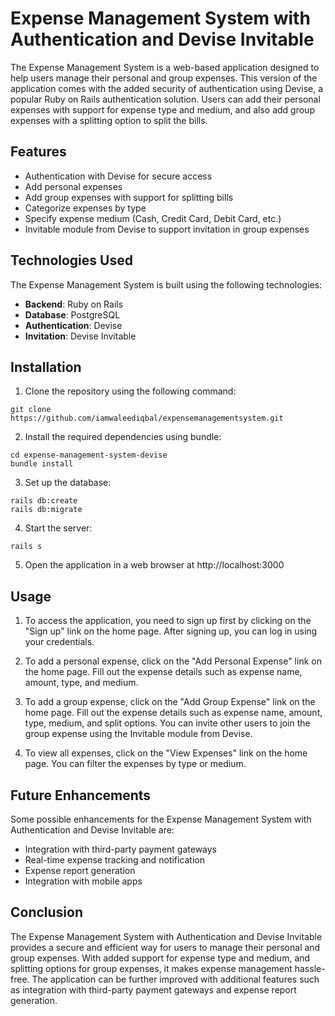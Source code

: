 # Expense Management System with Authentication and Devise Invitable

The Expense Management System is a web-based application designed to help users manage their personal and group expenses. This version of the application comes with the added security of authentication using Devise, a popular Ruby on Rails authentication solution. Users can add their personal expenses with support for expense type and medium, and also add group expenses with a splitting option to split the bills.

## Features

- Authentication with Devise for secure access
- Add personal expenses
- Add group expenses with support for splitting bills
- Categorize expenses by type
- Specify expense medium (Cash, Credit Card, Debit Card, etc.)
- Invitable module from Devise to support invitation in group expenses

## Technologies Used

The Expense Management System is built using the following technologies:

- **Backend**: Ruby on Rails
- **Database**: PostgreSQL
- **Authentication**: Devise
- **Invitation**: Devise Invitable

## Installation

1. Clone the repository using the following command:

```
git clone https://github.com/iamwaleediqbal/expensemanagementsystem.git
```


2. Install the required dependencies using bundle:

```
cd expense-management-system-devise
bundle install
```


3. Set up the database:

```
rails db:create
rails db:migrate
```

4. Start the server:

```
rails s
```

5. Open the application in a web browser at http://localhost:3000

## Usage

1. To access the application, you need to sign up first by clicking on the "Sign up" link on the home page. After signing up, you can log in using your credentials.

2. To add a personal expense, click on the "Add Personal Expense" link on the home page. Fill out the expense details such as expense name, amount, type, and medium.

3. To add a group expense, click on the "Add Group Expense" link on the home page. Fill out the expense details such as expense name, amount, type, medium, and split options. You can invite other users to join the group expense using the Invitable module from Devise.

4. To view all expenses, click on the "View Expenses" link on the home page. You can filter the expenses by type or medium.

## Future Enhancements

Some possible enhancements for the Expense Management System with Authentication and Devise Invitable are:

- Integration with third-party payment gateways
- Real-time expense tracking and notification
- Expense report generation
- Integration with mobile apps

## Conclusion

The Expense Management System with Authentication and Devise Invitable provides a secure and efficient way for users to manage their personal and group expenses. With added support for expense type and medium, and splitting options for group expenses, it makes expense management hassle-free. The application can be further improved with additional features such as integration with third-party payment gateways and expense report generation.

